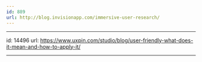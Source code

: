 ```yaml
---
id: 889
url: http://blog.invisionapp.com/immersive-user-research/
---
```


---
id: 14496
url: https://www.uxpin.com/studio/blog/user-friendly-what-does-it-mean-and-how-to-apply-it/

---



